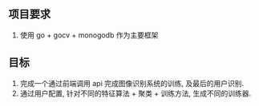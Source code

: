 ## 项目要求
1. 使用 go + gocv + monogodb 作为主要框架


## 目标
1. 完成一个通过前端调用 api 完成图像识别系统的训练, 及最后的用户识别. 
2. 通过用户配置, 针对不同的特征算法 + 聚类 + 训练方法, 生成不同的训练器. 
